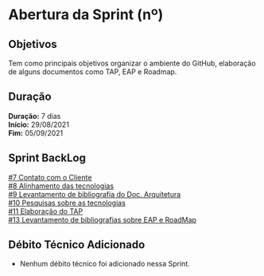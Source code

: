 # Abertura da Sprint (nº)

## Objetivos

Tem como principais objetivos organizar o ambiente do GitHub, elaboração de alguns documentos como TAP, EAP e Roadmap.

## Duração

**Duração:** 7 dias
<br>
**Início:** 29/08/2021
<br>
**Fim:** 05/09/2021

## Sprint BackLog

[#7 Contato com o Cliente](https://github.com/fga-eps-mds/2021-1-hospitalar/issues/7)
<br>
[#8 Alinhamento das tecnologias](https://github.com/fga-eps-mds/2021-1-hospitalar/issues/8)
<br>
[#9 Levantamento de bibliografia do Doc. Arquitetura](https://github.com/fga-eps-mds/2021-1-hospitalar/issues/9)
<br>
[#10 Pesquisas sobre as tecnologias](https://github.com/fga-eps-mds/2021-1-hospitalar/issues/10)
<br>
[#11 Elaboração do TAP](https://github.com/fga-eps-mds/2021-1-hospitalar/issues/11)
<br>
[#13 Levantamento de bibliografias sobre EAP e RoadMap](https://github.com/fga-eps-mds/2021-1-hospitalar/issues/13)


## Débito Técnico Adicionado

- Nenhum débito técnico foi adicionado nessa Sprint.
